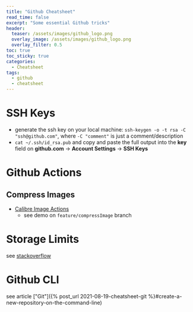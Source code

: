 ```yaml
---
title: "Github Cheatsheet"
read_time: false
excerpt: "Some essential Github tricks"
header:
  teaser: /assets/images/github_logo.png
  overlay_image: /assets/images/github_logo.png
  overlay_filter: 0.5 
toc: true
toc_sticky: true
categories:
  - Cheatsheet
tags:
  - github
  - cheatsheet
---
```


# SSH Keys

- generate the ssh key on your local machine: `ssh-keygen -o -t rsa -C "ssh@github.com"`, where `-C "comment"` is just a comment/description 
- `cat ~/.ssh/id_rsa.pub` and copy and paste the full output into the **key** field on **github.com** &rarr; **Account Settings** &rarr; **SSH Keys**

# Github Actions

## Compress Images

- [Calibre Image Actions](https://github.com/marketplace/actions/image-actions)
    - see demo on `feature/compressImage` branch

# Storage Limits

see [stackoverflow](https://stackoverflow.com/questions/38768454/repository-size-limits-for-github-com)

# Github CLI

see article ["Git"]({% post_url 2021-08-19-cheatsheet-git %}#create-a-new-repository-on-the-command-line)
